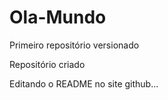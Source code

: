 # Ola-Mundo
 Primeiro repositório versionado

Repositório criado

Editando o README no site github...
